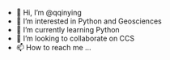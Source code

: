 - 👋 Hi, I’m @qqinying
- 👀 I’m interested in Python and Geosciences
- 🌱 I’m currently learning Python
- 💞️ I’m looking to collaborate on CCS
- 📫 How to reach me ...

<!---
qqinying/qqinying is a ✨ special ✨ repository because its `README.md` (this file) appears on your GitHub profile.
You can click the Preview link to take a look at your changes.
--->
